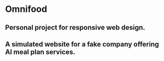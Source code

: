# Omnifood

## Personal project for responsive web design.

## A simulated website for a fake company offering AI meal plan services.
